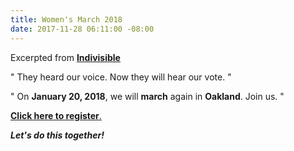 ```yaml
---
title: Women's March 2018
date: 2017-11-28 06:11:00 -08:00
---
```


Excerpted from [**Indivisible**](https://www.indivisible.org/) 

"  They heard our voice. Now they will hear our vote.  "

"  On **January 20, 2018**, we will **march** again in **Oakland**. Join us.  "

[**Click here to register**.](https://www.eventbrite.com/e/womens-march-oakland-2018-tickets-39573397096)

***Let's do this together!***